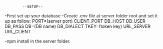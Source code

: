            --SETUP--
-First set up your database
-Create .env file at server folder root and set it up as follow:
    PORT=(server port)
    CLIENT_PORT
    DB_HOST
    DB_USER
    DB_PASS
    DB=(DB name)
    DB_DIALECT
    TKEY=(token key)
    URL_SERVER
    URL_CLIENT

-npm install in the server folder.